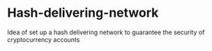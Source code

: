 # Hash-delivering-network
Idea of set up a hash delivering network to guarantee the security of cryptocurrency accounts 
